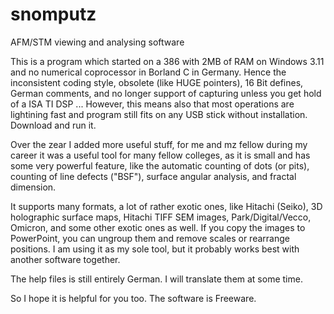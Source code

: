 # snomputz
AFM/STM viewing and analysing software

This is a program which started on a 386 with 2MB of RAM on Windows 3.11 and no numerical coprocessor in Borland C in Germany. Hence the inconsistent coding style, obsolete (like HUGE pointers), 16 Bit defines, German comments, and no longer support of capturing unless you get hold of a ISA TI DSP ... However, this means also that most operations are lightining fast and program still fits on any USB stick without installation. Download and run it.

Over the zear I added more useful stuff, for me and mz fellow  during my career it was a useful tool for many fellow colleges, as it is small and has some very powerful feature, like the automatic counting of dots (or pits), counting of line defects ("BSF"), surface angular analysis, and fractal dimension.

It supports many formats, a lot of rather exotic ones, like Hitachi (Seiko), 3D holographic surface maps, Hitachi TIFF SEM images, Park/Digital/Vecco, Omicron, and some other exotic ones as well. If you copy the images to PowerPoint, you can ungroup them and remove scales or rearrange positions. I am using it as my sole tool, but it probably works best with another software together.

The help files is still entirely German. I will translate them at some time.

So I hope it is helpful for you too. The software is Freeware.
